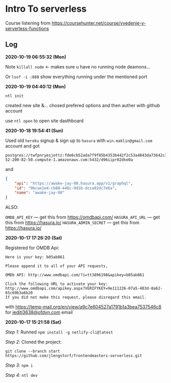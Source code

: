# Intro To serverless

Course listening from <https://coursehunter.net/course/vvedenie-v-serverless-functions>

## Log

**2020-10-19 06:55:32 (Mon)**

Note `killall node` <- makes sure u have no running node deamons…

Or `lsof -i :888` show everything running under the mentioned port

**2020-10-19 04:40:12 (Mon)**

`ntl init`

created new site &… chosed prefered options and then auther with github account

use `ntl open` to open site dasthboard

**2020-10-18 19:54:41 (Sun)**

Used old `heroku` signup & sign up to `hasura` with `win.maklin@gmail.com` account and got

```
postgres://twfpnryesjottz:fde6cb52ada7f9f85b4353b442f2c53a4843da73642c3a9407fe6d4d0093fea5@ec2-52-200-82-50.compute-1.amazonaws.com:5432/d96iipr02dke0a
```

and

```json
{
    "api": "https://awake-jay-90.hasura.app/v1/graphql",
    "id": "9bcae1e4-cb88-448c-9d1b-dcca02dc7e6a",
    "name": "awake-jay-90"
}
```

ALSO:

`OMDB_API_KEY` — get this from https://omdbapi.com/
`HASURA_API_URL` — get this from https://hasura.io/
`HASURA_ADMIN_SECRET` — get this from https://hasura.io/

**2020-10-17 17:26:20 (Sat)**

Registered for OMDB Api:

```
Here is your key: b05ab861

Please append it to all of your API requests,

OMDb API: http://www.omdbapi.com/?i=tt3896198&apikey=b05ab861

Click the following URL to activate your key: http://www.omdbapi.com/apikey.aspx?VERIFYKEY=9e111226-07a5-403d-8a62-65c69b3a6b20
If you did not make this request, please disregard this email.
```

with <https://temp-mail.org/en/view/a9c7e604527a1791b1a3bea7537546c8> for <jediti3638@ofdyn.com> email

**2020-10-17 15:21:58 (Sat)**

*Step 1*: Runned `npm install -g netlify-cli@latest`

*Step 2*: Cloned the project:

`git clone --branch start https://github.com/jlengstorf/frontendmasters-serverless.git`

*Step 3*: `npm i`

*Step 4*: `ntl dev`
